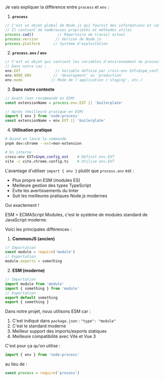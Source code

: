 

Je vais expliquer la différence entre `process` et `env` :

1. **`process`**
```typescript
// C'est un objet global de Node.js qui fournit des informations et contrôle sur le processus Node.js en cours
// Il contient de nombreuses propriétés et méthodes utiles
process.cwd()           // Répertoire de travail actuel
process.version        // Version de Node.js
process.platform      // Système d'exploitation
```

2. **`process.env` / `env`**
```typescript
// C'est un objet qui contient les variables d'environnement du processus
// Dans notre cas :
env.EXT                // Variable définie par cross-env EXT=$npm_config_ext
env.NODE_ENV          // 'development' ou 'production'
env.mode             // Mode de l'application ('staging', etc.)
```

3. **Dans notre contexte**
```typescript
// Avant (non recommandé en ESM)
const extensionName = process.env.EXT || 'boilerplate'

// Après (meilleure pratique en ESM)
import { env } from 'node:process'
const extensionName = env.EXT || 'boilerplate'
```

4. **Utilisation pratique**
```bash
# Quand on lance la commande
pnpm dev:chrome --ext=mon-extension

# En interne
cross-env EXT=$npm_config_ext    # Définit env.EXT
vite -c vite.chrome.config.ts    # Utilise env.EXT
```

L'avantage d'utiliser `import { env }` plutôt que `process.env` est :
- Plus propre en ESM (modules ES)
- Meilleure gestion des types TypeScript
- Évite les avertissements du linter
- Suit les meilleures pratiques Node.js modernes


Oui exactement ! 

ESM = ECMAScript Modules, c'est le système de modules standard de JavaScript moderne.

Voici les principales différences :

1. **CommonJS (ancien)**
```javascript
// Importation
const module = require('module')
// Exportation
module.exports = something
```

2. **ESM (moderne)**
```javascript
// Importation
import module from 'module'
import { something } from 'module'
// Exportation
export default something
export { something }
```

Dans notre projet, nous utilisons ESM car :
1. C'est indiqué dans `package.json` : `"type": "module"`
2. C'est le standard moderne
3. Meilleur support des imports/exports statiques
4. Meilleure compatibilité avec Vite et Vue 3

C'est pour ça qu'on utilise :
```typescript
import { env } from 'node:process'
```
au lieu de :
```typescript
const process = require('process')
```
